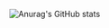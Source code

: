 ![Anurag's GitHub stats](https://github-readme-stats.vercel.app/api?username=imnanrep&show_icons=true&bg_color=00000000)

